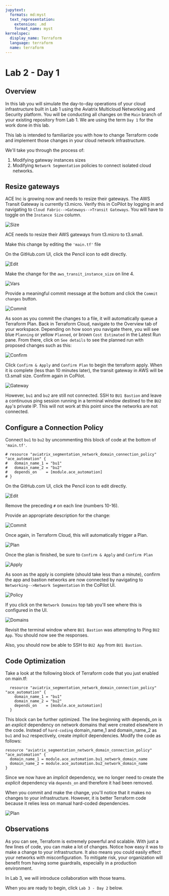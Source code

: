 ```yaml
---
jupytext:
  formats: md:myst
  text_representation:
    extension: .md
    format_name: myst
kernelspec:
  display_name: Terraform
  language: terraform
  name: terraform
---
```


# Lab 2 - Day 1

## Overview

In this lab you will simulate the day-to-day operations of your cloud infrastructure built in Lab 1 using the Aviatrix Multicloud Networking and Security platform. You will be conducting all changes on the `Main` branch of your existing repository from Lab 1. We are using the term `Day 1` for the work done in this lab.

This lab is intended to familiarize you with how to change Terraform code and implement those changes in your cloud network infrastructure.

We'll take you through the process of:

1. Modifying gateway instances sizes
2. Modifying `Network Segmentation` policies to connect isolated cloud networks.

## Resize gateways

ACE Inc is growing now and needs to resize their gateways. The AWS Transit Gateway is currently t3.micro. Verify this in CoPilot by logging in and navigating to `Cloud Fabric-->Gateways-->Transit Gateways`. You will have to toggle on the `Instance Size` column.

![Size](images/lab2-1-size.png)

ACE needs to resize their AWS gateways from t3.micro to t3.small.

Make this change by editing the `'main.tf'` file

On the GitHub.com UI, click the Pencil icon to edit directly.

![Edit](images/lab2-2-edit.png)

Make the change for the `aws_transit_instance_size` on line 4.

![Vars](images/lab2-3-main.png)

Provide a meaningful commit message at the bottom and click the `Commit changes` button.

![Commit](images/lab2-4-commit.png)

As soon as you commit the changes to a file, it will automatically queue a Terraform Plan. Back in Terraform Cloud, navigate to the Overview tab of your workspace. Depending on how soon you navigate there, you will see blue `Planning` or yellow `Planned`, or brown `Cost Estimated` in the Latest Run pane. From there, click on `See details` to see the planned run with proposed changes such as this:

![Confirm](images/lab2-5-confirm.png)

Click `Confirm & Apply` and `Confirm Plan` to begin the terraform apply. When it is complete (less than 10 minutes later), the transit gateway in AWS will be t3.small size. Confirm again in CoPilot.

![Gateway](images/lab2-6-gateway.png)

However, `bu1` and `bu2` are still not connected. SSH to `BU1 Bastion` and leave a continuous ping session running in a terminal window destined to the `BU2 App`'s private IP. This will not work at this point since the networks are not connected.

## Configure a Connection Policy

Connect `bu1` to `bu2` by uncommenting this block of code at the bottom of `'main.tf'`.

```{code-cell} terraform
# resource "aviatrix_segmentation_network_domain_connection_policy" "ace_automation" {
#   domain_name_1 = "bu1"
#   domain_name_2 = "bu2"
#   depends_on    = [module.ace_automation]
# }
```

On the GitHub.com UI, click the Pencil icon to edit directly.

![Edit](images/lab2-7-edit.png)

Remove the preceding `#` on each line (numbers 10-16).

Provide an appropriate description for the change:

![Commit](images/lab2-8-commit.png)

Once again, in Terraform Cloud, this will automatically trigger a Plan.

![Plan](images/lab2-9-plan.png)

Once the plan is finished, be sure to `Confirm & Apply` and `Confirm Plan`

![Apply](images/lab2-10-apply.png)

As soon as the apply is complete (should take less than a minute), confirm the app and bastion networks are now connected by navigating to `Networking-->Network Segmentation` in the CoPilot UI.

![Policy](images/lab2-11-policy.png)

If you click on the `Network Domains` top tab you'll see where this is configured in the UI.

![Domains](images/lab2-11-domains.png)

Revisit the terminal window where `BU1 Bastion` was attempting to Ping `BU2 App`. You should now see the responses.

Also, you should now be able to SSH to `BU2 App` from `BU1 Bastion`.

## Code Optimization

Take a look at the following block of Terraform code that you just enabled on main.tf:

```{code-cell} terraform
  resource "aviatrix_segmentation_network_domain_connection_policy" "ace_automation" {
    domain_name_1 = "bu1"
    domain_name_2 = "bu2"
    depends_on    = [module.ace_automation]
  }
```

This block can be further optimized. The line beginning with depends_on is an _explicit_ dependency on network domains that were created elsewhere in the code. Instead of `hard-coding` domain_name_1 and domain_name_2 as `bu1` and `bu2` respectively, create _implicit_ dependencies. Modify the code as follows:

```{code-cell} terraform
resource "aviatrix_segmentation_network_domain_connection_policy" "ace_automation" {
  domain_name_1 = module.ace_automation.bu1_network_domain_name
  domain_name_2 = module.ace_automation.bu2_network_domain_name
}
```

Since we now have an _implicit_ dependency, we no longer need to create the _explicit_ dependency via `depends_on` and therefore it had been removed.

When you commit and make the change, you'll notice that it makes no changes to your infrastructure. However, it is better Terraform code because it relies less on manual hard-coded dependencies.

![Plan](images/lab2-12-plan.png)

## Observations

As you can see, Terraform is extremely powerful and scalable. With just a few lines of code, you can make a lot of changes. Notice how easy it was to make a change to your infrastructure. It also means you could easily effect your networks with misconfiguration. To mitigate risk, your organization will benefit from having some guardrails, especially in a production environment.

In Lab 3, we will introduce collaboration with those teams.

When you are ready to begin, click `Lab 3 - Day 2` below.
